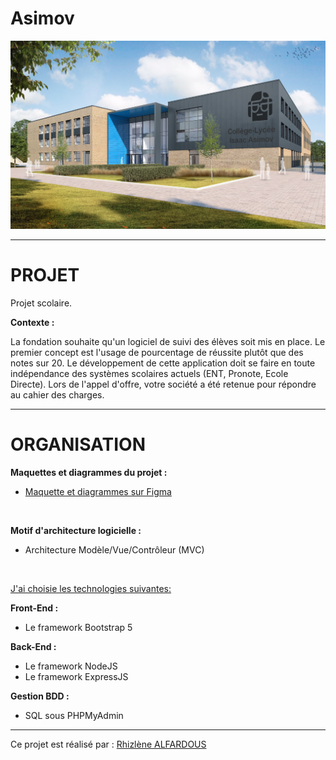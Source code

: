 # Asimov

<div height="120" align="center">
    <img src="public/images/collegeAsimov.png" />
</div>


------------------------------------------------------------------------------------------------------------
# PROJET

Projet scolaire.

__Contexte :__

La fondation souhaite qu'un logiciel de suivi des élèves soit mis en place. Le premier concept est l'usage de pourcentage de réussite plutôt que des notes sur 20.
Le développement de cette application doit se faire en toute indépendance des systèmes scolaires actuels (ENT, Pronote, Ecole Directe).
Lors de l'appel d'offre, votre société a été retenue pour répondre au cahier des charges.

------------------------------------------------------------------------------------------------------------

# ORGANISATION

__Maquettes et diagrammes du projet :__

+ <a href="https://www.figma.com/file/iJmWt1UoXcVjCN1yeOwLkA/projet-ASIMOV?node-id=0%3A1&t=G0LwdWmhbfUvFLgC-1">Maquette et diagrammes sur Figma<a>

<br>

__Motif d'architecture logicielle :__
+ Architecture Modèle/Vue/Contrôleur (MVC)

<br>

<u>J'ai choisie les technologies suivantes:</u>

__Front-End :__
+ Le framework Bootstrap 5

__Back-End :__
+ Le framework NodeJS
+ Le framework ExpressJS

__Gestion BDD :__
+ SQL sous PHPMyAdmin

------------------------------------------------------------------------------------------------------------


Ce projet est réalisé par : [Rhizlène ALFARDOUS](https://github.com/Rhizlene)
